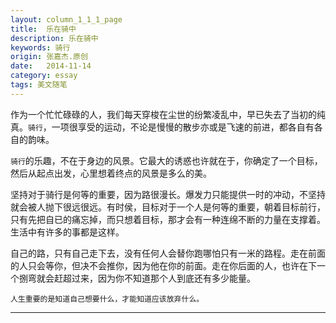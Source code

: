 ```yaml
---
layout: column_1_1_1_page
title:  乐在骑中
description: 乐在骑中
keywords: 骑行
origin: 张嘉杰.原创
date:   2014-11-14
category: essay
tags: 美文随笔
---
```

作为一个忙忙碌碌的人，我们每天穿梭在尘世的纷繁凌乱中，早已失去了当初的纯真。`骑行`，一项很享受的运动，不论是慢慢的散步亦或是飞速的前进，都各自有各自的韵味。
<!--more-->

`骑行`的乐趣，不在于身边的风景。它最大的诱惑也许就在于，你确定了一个目标，然后从起点出发，心里想着终点的风景是多么的美。

坚持对于骑行是何等的重要，因为路很漫长。爆发力只能提供一时的冲动，不坚持就会被人抛下很远很远。有时侯，目标对于一个人是何等的重要，朝着目标前行，只有先把自已的痛忘掉，而只想着目标，那才会有一种连绵不断的力量在支撑着。生活中有许多的事都是这样。

自己的路，只有自己走下去，没有任何人会替你跑哪怕只有一米的路程。走在前面的人只会等你，但决不会推你，因为他在你的前面。走在你后面的人，也许在下一个捌弯就会赶超过来，因为你不知道那个人到底还有多少能量。

`人生重要的是知道自己想要什么，才能知道应该放弃什么。`

-----------------------
